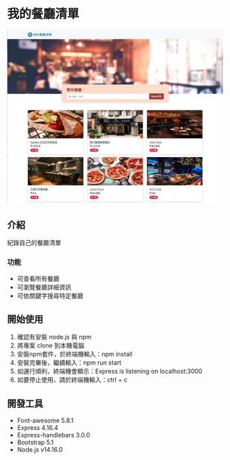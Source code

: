 # 我的餐廳清單
![restaurant-list](https://raw.githubusercontent.com/Cappcino/restaurant_list/main/public/images/restaurant-list-screenshot.png)
## 介紹
紀錄自己的餐廳清單
### 功能
+ 可查看所有餐廳
+ 可瀏覽餐廳詳細資訊
+ 可依關鍵字搜尋特定餐廳
## 開始使用
1. 確認有安裝 node.js 與 npm
2. 將專案 clone 到本機電腦
3. 安裝npm套件，於終端機輸入：npm install
4. 安裝完畢後，繼續輸入：npm run start
5. 如運行順利，終端機會顯示：Express is listening on localhost:3000
6. 如要停止使用，請於終端機輸入：ctrl + c
## 開發工具
+ Font-awesome 5.8.1
+ Express 4.16.4
+ Express-handlebars 3.0.0
+ Bootstrap 5.1
+ Node.js v14.16.0
